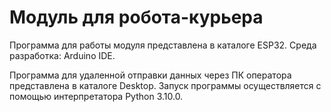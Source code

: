 # Модуль для робота-курьера

Программа для работы модуля представлена в каталоге ESP32. 
Среда разработка: Arduino IDE.

Программа для удаленной отправки данных через ПК оператора представлена в каталоге Desktop.
Запуск программы осуществляется с помощью интерпретатора Python 3.10.0.
